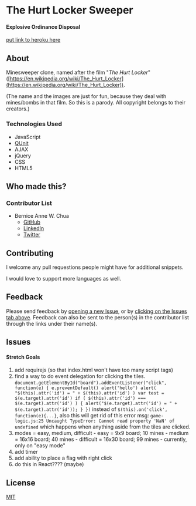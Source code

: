 # The Hurt Locker Sweeper
#### Explosive Ordinance Disposal

[put link to heroku here](http://your.heroku.site)

## About

Minesweeper clone, named after the film "<i>The Hurt Locker</i>" ([https://en.wikipedia.org/wiki/The_Hurt_Locker](https://en.wikipedia.org/wiki/The_Hurt_Locker)).

(The name and the images are just for fun, because they deal with mines/bombs in that film.  So this is a parody.  All copyright belongs to their creators.)

### Technologies Used
- JavaScript
- [QUnit](https://qunitjs.com/)
- AJAX
- jQuery
- CSS
- HTML5

## Who made this?

### Contributor List
- Bernice Anne W. Chua
  - [GitHub](https://github.com/BerniceChua)
  - [LinkedIn](https://linkedin.com/in/bernicechua415)
  - [Twitter](https://twitter.com/ChuaBernice)


## Contributing

I welcome any pull requestions people might have for additional snippets.

I would love to support more languages as well.

## Feedback

Please send feedback by [opening a new Issue](https://github.com/BerniceChua/the-hurt-locker-sweeper/issues/new), or by [clicking on the Issues tab above](https://github.com/BerniceChua/the-hurt-locker-sweeper/issues).  Feedback can also be sent to the person(s) in the contributor list through the links under their name(s).

## Issues
#### Stretch Goals
  1. add requirejs 
    (so that index.html won't have too many script tags)
  2. find a way to do event delegation for clicking the tiles.
    ```
    document.getElementById("board").addEventListener("click", function(e) {
      e.preventDefault()
      alert('hello')
      alert( "$(this).attr('id') = " + $(this).attr('id') )
      var test = $(e.target).attr('id')
      if ( $(this).attr('id') === $(e.target).attr('id') ) {
        alert("$(e.target).attr('id') = " + $(e.target).attr('id'));
      }
    })
    ```
    instead of `$(this).on('click', function(e){...}`, also this will
    get rid of this error msg: 
    `game-logic.js:25 Uncaught TypeError: Cannot read property 'NaN' of undefined`
    which happens when anything aside from the tiles are clicked.
  3. modes = easy, medium, difficult
    - easy = 9x9 board; 10 mines
    - medium = 16x16 board; 40 mines
    - difficult = 16x30 board; 99 mines
    - currently, only on "easy mode"
  4. add timer
  5. add ability to place a flag with right click
  6. do this in React???? (maybe)


## License

[MIT](LICENSE)
